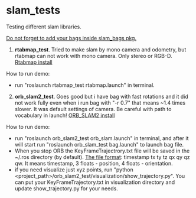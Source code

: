 # slam_tests
Testing different slam libraries. 

<u>Do not forget to add your bags inside slam_bags pkg.</u>

1. <b>rtabmap_test</b>. 
Tried to make slam by mono camera and odometry, 
but rtabmap can not work with mono camera. Only stereo or RGB-D.
[Rtabmap install](https://github.com/introlab/rtabmap/wiki/Installation)

How to run demo:
- run "roslaunch rtabmap_test rtabmap.launch" in terminal.

2. <b>orb_slam2_test</b>. 
Goes good but i have bag with fast rotations and 
it did not work fully even when i run bag with "-r 0.7" that means ~1.4 times slower. 
It was default settings of camera. Be careful with path to vocabulary in launch!
[ORB_SLAM2 install](https://github.com/l1va/ORB_SLAM2)

How to run demo:
- run "roslaunch orb_slam2_test orb_slam.launch" in terminal, and after it 
will start run "roslaunch orb_slam_test bag.launch" to launch bag file. 
- When you stop ORB the 
KeyFrameTrajectrory.txt file will be saved in the ~/.ros directory (by default). 
[The file format](https://vision.in.tum.de/data/datasets/rgbd-dataset/file_formats): 
timestamp tx ty tz qx qy qz qw. It means timestamp, 3 floats - position, 
4 floats - orientation.
- if you need visualize just xyz points, run 
"python <project_path>/orb_slam2_test/visualization/show_trajectory.py". You can 
put your KeyFrameTrajectory.txt in visualization directory and update 
show_trajectory.py for your needs.